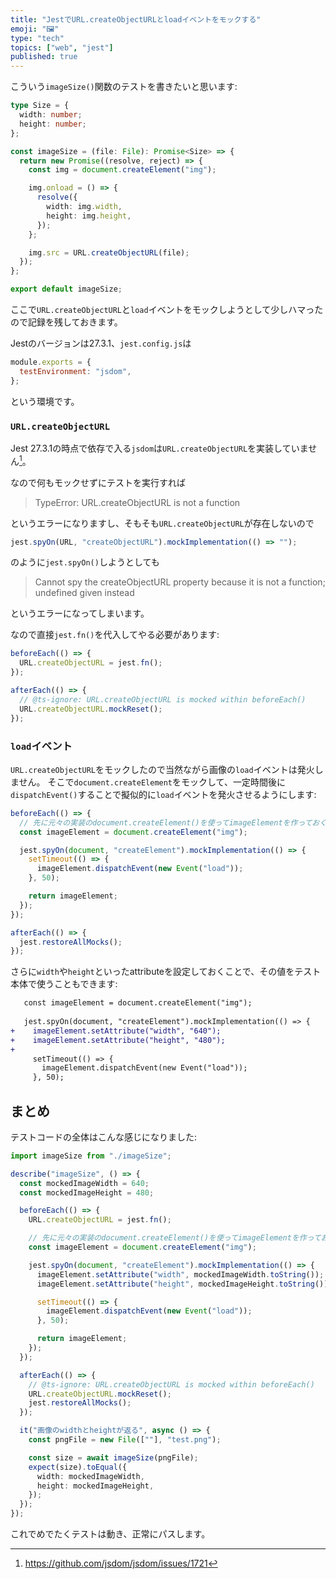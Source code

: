 ```yaml
---
title: "JestでURL.createObjectURLとloadイベントをモックする"
emoji: "🖼️"
type: "tech"
topics: ["web", "jest"]
published: true
---
```


こういう`imageSize()`関数のテストを書きたいと思います:

```ts:imageSize.ts
type Size = {
  width: number;
  height: number;
};

const imageSize = (file: File): Promise<Size> => {
  return new Promise((resolve, reject) => {
    const img = document.createElement("img");

    img.onload = () => {
      resolve({
        width: img.width,
        height: img.height,
      });
    };

    img.src = URL.createObjectURL(file);
  });
};

export default imageSize;
```

ここで`URL.createObjectURL`と`load`イベントをモックしようとして少しハマったので記録を残しておきます。

Jestのバージョンは27.3.1、`jest.config.js`は

```js:jest.config.js
module.exports = {
  testEnvironment: "jsdom",
};
```

という環境です。

### `URL.createObjectURL`

Jest 27.3.1の時点で依存で入る`jsdom`は`URL.createObjectURL`を実装していません[^jsdom-create-object-url]。

なので何もモックせずにテストを実行すれば

> TypeError: URL.createObjectURL is not a function

というエラーになりますし、そもそも`URL.createObjectURL`が存在しないので

```ts
jest.spyOn(URL, "createObjectURL").mockImplementation(() => "");
```

のように`jest.spyOn()`しようとしても

> Cannot spy the createObjectURL property because it is not a function; undefined given instead

というエラーになってしまいます。

なので直接`jest.fn()`を代入してやる必要があります:

```ts:imageSize.test.ts
beforeEach(() => {
  URL.createObjectURL = jest.fn();
});

afterEach(() => {
  // @ts-ignore: URL.createObjectURL is mocked within beforeEach()
  URL.createObjectURL.mockReset();
});
```

### `load`イベント

`URL.createObjectURL`をモックしたので当然ながら画像の`load`イベントは発火しません。
そこで`document.createElement`をモックして、一定時間後に`dispatchEvent()`することで擬似的に`load`イベントを発火させるようにします:

```ts:imageSize.test.ts
beforeEach(() => {
  // 先に元々の実装のdocument.createElement()を使ってimageElementを作っておく
  const imageElement = document.createElement("img");

  jest.spyOn(document, "createElement").mockImplementation(() => {
    setTimeout(() => {
      imageElement.dispatchEvent(new Event("load"));
    }, 50);

    return imageElement;
  });
});

afterEach(() => {
  jest.restoreAllMocks();
});
```

さらに`width`や`height`といったattributeを設定しておくことで、その値をテスト本体で使うこともできます:

```diff ts:imageSize.test.ts
   const imageElement = document.createElement("img");
   
   jest.spyOn(document, "createElement").mockImplementation(() => {
+    imageElement.setAttribute("width", "640");
+    imageElement.setAttribute("height", "480");
+
     setTimeout(() => {
       imageElement.dispatchEvent(new Event("load"));
     }, 50);
```

## まとめ

テストコードの全体はこんな感じになりました:

```ts:imageSize.test.ts
import imageSize from "./imageSize";

describe("imageSize", () => {
  const mockedImageWidth = 640;
  const mockedImageHeight = 480;

  beforeEach(() => {
    URL.createObjectURL = jest.fn();

    // 先に元々の実装のdocument.createElement()を使ってimageElementを作っておく
    const imageElement = document.createElement("img");

    jest.spyOn(document, "createElement").mockImplementation(() => {
      imageElement.setAttribute("width", mockedImageWidth.toString());
      imageElement.setAttribute("height", mockedImageHeight.toString());

      setTimeout(() => {
        imageElement.dispatchEvent(new Event("load"));
      }, 50);

      return imageElement;
    });
  });

  afterEach(() => {
    // @ts-ignore: URL.createObjectURL is mocked within beforeEach()
    URL.createObjectURL.mockReset();
    jest.restoreAllMocks();
  });

  it("画像のwidthとheightが返る", async () => {
    const pngFile = new File([""], "test.png");

    const size = await imageSize(pngFile);
    expect(size).toEqual({
      width: mockedImageWidth,
      height: mockedImageHeight,
    });
  });
});
```

これでめでたくテストは動き、正常にパスします。

[^jsdom-create-object-url]: https://github.com/jsdom/jsdom/issues/1721
